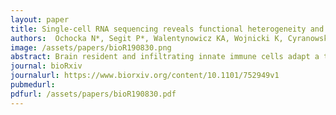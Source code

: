 ```yaml
---
layout: paper
title: Single-cell RNA sequencing reveals functional heterogeneity and sex differences of glioma-associated brain macrophages
authors:  Ochocka N*, Segit P*, Walentynowicz KA, Wojnicki K, Cyranowski S, Swatler J, <b>Mieczkowski J</b>#, Kaminska B#
image: /assets/papers/bioR190830.png
abstract: Brain resident and infiltrating innate immune cells adapt a tumor-supportive phenotype in the glioma microenvironment. Flow cytometry analysis supported by a single-cell RNA sequencing study of human gliomas indicate considerable cell type heterogeneity. It remains disputable whether microglia and infiltrating macrophages have the same or distinct roles in supporting glioma progression. Here, we performed single-cell transcriptomics analyses of CD11b+ cells sorted from murine syngeneic gliomas, indicating distinct activity of microglia, infiltrating monocytes/macrophages and CNS border-associated macrophages. Our results demonstrate a previously immeasurable scale of molecular heterogeneity in the innate immune response in gliomas. We identified genes differentially expressed in activated microglia from glioma-bearing mice of different sex, and profound overexpression of the MHCII genes by male microglial cells, which we also observed in bulk human glioma samples. Sex-specific gene expression in microglia in the glioma microenvironment may be relevant to sex differences in incidence and outcomes of glioblastoma patients.
journal: bioRxiv
journalurl: https://www.biorxiv.org/content/10.1101/752949v1
pubmedurl:  
pdfurl: /assets/papers/bioR190830.pdf
---
```



